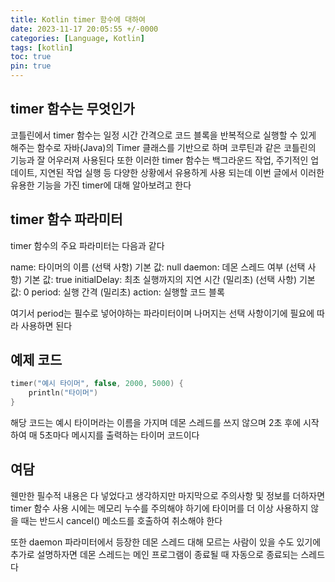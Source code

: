 ```yaml
---
title: Kotlin timer 함수에 대하여
date: 2023-11-17 20:05:55 +/-0000
categories: [Language, Kotlin]
tags: [kotlin]
toc: true
pin: true
---
```


## timer 함수는 무엇인가

코틀린에서 timer 함수는 일정 시간 간격으로 코드 블록을 반복적으로 실행할 수 있게 해주는 함수로 자바(Java)의 Timer 클래스를 기반으로 하며 코루틴과 같은 코틀린의 기능과 잘 어우러져 사용된다 또한 이러한 timer 함수는 백그라운드 작업, 주기적인 업데이트, 지연된 작업 실행 등 다양한 상황에서 유용하게 사용 되는데 이번 글에서 이러한 유용한 기능을 가진 timer에 대해 알아보려고 한다

## timer 함수 파라미터

timer 함수의 주요 파라미터는 다음과 같다

name: 타이머의 이름 (선택 사항) 기본 값: null
daemon: 데몬 스레드 여부 (선택 사항) 기본 값: true
initialDelay: 최초 실행까지의 지연 시간 (밀리초) (선택 사항) 기본 값: 0
period: 실행 간격 (밀리초)
action: 실행할 코드 블록

여기서 period는 필수로 넣어야하는 파라미터이며 나머지는 선택 사항이기에
필요에 따라 사용하면 된다

## 예제 코드

~~~kotlin
timer("예시 타이머", false, 2000, 5000) {
    println("타이머")
}
~~~

해당 코드는 예시 타이머라는 이름을 가지며 데몬 스레드를 쓰지 않으며 2초 후에 시작하여 매 5초마다 메시지를 출력하는 타이머 코드이다

## 여담

웬만한 필수적 내용은 다 넣었다고 생각하지만 마지막으로 주의사항 및 정보를 더하자면
timer 함수 사용 시에는 메모리 누수를 주의해야 하기에 타이머를 더 이상 사용하지 않을 때는 반드시 cancel() 메소드를 호출하여 취소해야 한다

또한 daemon 파라미터에서 등장한 데몬 스레드 대해 모르는 사람이 있을 수도 있기에 추가로 설명하자면 데몬 스레드는 메인 프로그램이 종료될 때 자동으로 종료되는 스레드다